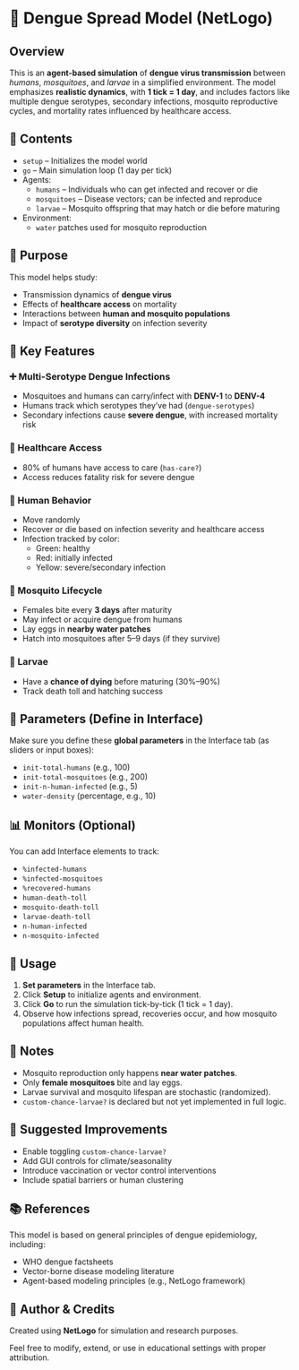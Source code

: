 # 🦟 Dengue Spread Model (NetLogo)

## Overview

This is an **agent-based simulation** of **dengue virus transmission** between *humans*, *mosquitoes*, and *larvae* in a simplified environment. The model emphasizes **realistic dynamics**, with **1 tick = 1 day**, and includes factors like multiple dengue serotypes, secondary infections, mosquito reproductive cycles, and mortality rates influenced by healthcare access.

## 📁 Contents

- `setup` – Initializes the model world
- `go` – Main simulation loop (1 day per tick)
- Agents:
  - `humans` – Individuals who can get infected and recover or die
  - `mosquitoes` – Disease vectors; can be infected and reproduce
  - `larvae` – Mosquito offspring that may hatch or die before maturing
- Environment:
  - `water` patches used for mosquito reproduction

## 🧪 Purpose

This model helps study:

- Transmission dynamics of **dengue virus**
- Effects of **healthcare access** on mortality
- Interactions between **human and mosquito populations**
- Impact of **serotype diversity** on infection severity

## 🧬 Key Features

### ➕ Multi-Serotype Dengue Infections

- Mosquitoes and humans can carry/infect with **DENV-1** to **DENV-4**
- Humans track which serotypes they’ve had (`dengue-serotypes`)
- Secondary infections cause **severe dengue**, with increased mortality risk

### 💉 Healthcare Access

- 80% of humans have access to care (`has-care?`)
- Access reduces fatality risk for severe dengue

### 🧍 Human Behavior

- Move randomly
- Recover or die based on infection severity and healthcare access
- Infection tracked by color:
  - Green: healthy
  - Red: initially infected
  - Yellow: severe/secondary infection

### 🦟 Mosquito Lifecycle

- Females bite every **3 days** after maturity
- May infect or acquire dengue from humans
- Lay eggs in **nearby water patches**
- Hatch into mosquitoes after 5–9 days (if they survive)

### 🐛 Larvae

- Have a **chance of dying** before maturing (30%–90%)
- Track death toll and hatching success

## 🔢 Parameters (Define in Interface)

Make sure you define these **global parameters** in the Interface tab (as sliders or input boxes):

- `init-total-humans` (e.g., 100)
- `init-total-mosquitoes` (e.g., 200)
- `init-n-human-infected` (e.g., 5)
- `water-density` (percentage, e.g., 10)

## 📊 Monitors (Optional)

You can add Interface elements to track:

- `%infected-humans`
- `%infected-mosquitoes`
- `%recovered-humans`
- `human-death-toll`
- `mosquito-death-toll`
- `larvae-death-toll`
- `n-human-infected`
- `n-mosquito-infected`

## 🧭 Usage

1. **Set parameters** in the Interface tab.
2. Click **Setup** to initialize agents and environment.
3. Click **Go** to run the simulation tick-by-tick (1 tick = 1 day).
4. Observe how infections spread, recoveries occur, and how mosquito populations affect human health.

## 📌 Notes

- Mosquito reproduction only happens **near water patches**.
- Only **female mosquitoes** bite and lay eggs.
- Larvae survival and mosquito lifespan are stochastic (randomized).
- `custom-chance-larvae?` is declared but not yet implemented in full logic.

## 🔧 Suggested Improvements

- Enable toggling `custom-chance-larvae?`
- Add GUI controls for climate/seasonality
- Introduce vaccination or vector control interventions
- Include spatial barriers or human clustering

## 📚 References

This model is based on general principles of dengue epidemiology, including:
- WHO dengue factsheets
- Vector-borne disease modeling literature
- Agent-based modeling principles (e.g., NetLogo framework)

## 🧠 Author & Credits

Created using **NetLogo** for simulation and research purposes.

Feel free to modify, extend, or use in educational settings with proper attribution.
